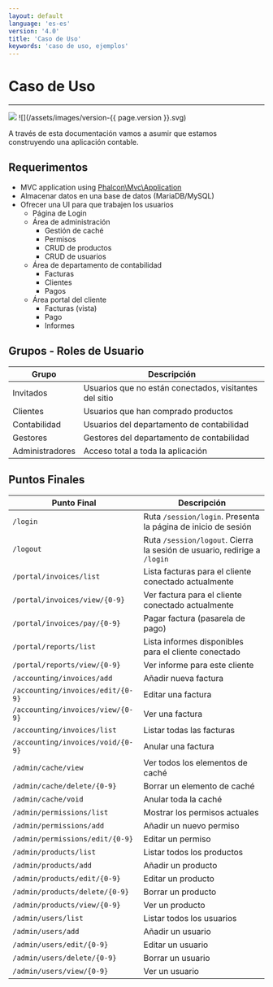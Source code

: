 ```yaml
---
layout: default
language: 'es-es'
version: '4.0'
title: 'Caso de Uso'
keywords: 'caso de uso, ejemplos'
---
```


# Caso de Uso
- - -
![](/assets/images/document-status-stable-success.svg) ![](/assets/images/version-{{ page.version }}.svg)

A través de esta documentación vamos a asumir que estamos construyendo una aplicación contable.

## Requerimentos
- MVC application using [Phalcon\Mvc\Application][application]
- Almacenar datos en una base de datos (MariaDB/MySQL)
- Ofrecer una UI para que trabajen los usuarios
    - Página de Login
    - Área de administración
        - Gestión de caché
        - Permisos
        - CRUD de productos
        - CRUD de usuarios
    - Área de departamento de contabilidad
        - Facturas
        - Clientes
        - Pagos
    - Área portal del cliente
        - Facturas (vista)
        - Pago
        - Informes

## Grupos - Roles de Usuario

| Grupo           | Descripción                                            |
| --------------- | ------------------------------------------------------ |
| Invitados       | Usuarios que no están conectados, visitantes del sitio |
| Clientes        | Usuarios que han comprado productos                    |
| Contabilidad    | Usuarios del departamento de contabilidad              |
| Gestores        | Gestores del departamento de contabilidad              |
| Administradores | Acceso total a toda la aplicación                      |

## Puntos Finales

| Punto Final                       | Descripción                                                              |
| --------------------------------- | ------------------------------------------------------------------------ |
| `/login`                          | Ruta `/session/login`. Presenta la página de inicio de sesión            |
| `/logout`                         | Ruta `/session/logout`. Cierra la sesión de usuario, redirige a `/login` |
| `/portal/invoices/list`           | Lista facturas para el cliente conectado actualmente                     |
| `/portal/invoices/view/{0-9}`     | Ver factura para el cliente conectado actualmente                        |
| `/portal/invoices/pay/{0-9}`      | Pagar factura (pasarela de pago)                                         |
| `/portal/reports/list`            | Lista informes disponibles para el cliente conectado                     |
| `/portal/reports/view/{0-9}`      | Ver informe para este cliente                                            |
| `/accounting/invoices/add`        | Añadir nueva factura                                                     |
| `/accounting/invoices/edit/{0-9}` | Editar una factura                                                       |
| `/accounting/invoices/view/{0-9}` | Ver una factura                                                          |
| `/accounting/invoices/list`       | Listar todas las facturas                                                |
| `/accounting/invoices/void/{0-9}` | Anular una factura                                                       |
| `/admin/cache/view`               | Ver todos los elementos de caché                                         |
| `/admin/cache/delete/{0-9}`       | Borrar un elemento de caché                                              |
| `/admin/cache/void`               | Anular toda la caché                                                     |
| `/admin/permissions/list`         | Mostrar los permisos actuales                                            |
| `/admin/permissions/add`          | Añadir un nuevo permiso                                                  |
| `/admin/permissions/edit/{0-9}`   | Editar un permiso                                                        |
| `/admin/products/list`            | Listar todos los productos                                               |
| `/admin/products/add`             | Añadir un producto                                                       |
| `/admin/products/edit/{0-9}`      | Editar un producto                                                       |
| `/admin/products/delete/{0-9}`    | Borrar un producto                                                       |
| `/admin/products/view/{0-9}`      | Ver un producto                                                          |
| `/admin/users/list`               | Listar todos los usuarios                                                |
| `/admin/users/add`                | Añadir un usuario                                                        |
| `/admin/users/edit/{0-9}`         | Editar un usuario                                                        |
| `/admin/users/delete/{0-9}`       | Borrar un usuario                                                        |
| `/admin/users/view/{0-9}`         | Ver un usuario                                                           |

[application]: application